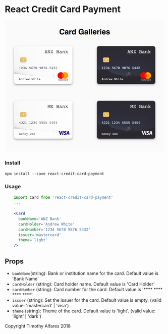React Credit Card Payment
===

![alt text](https://raw.githubusercontent.com/dotaemon99/react-credit-card-payment/master/media/demo.png)

### Install
```
npm install --save react-credit-card-payment
```

### Usage

```jsx
    import Card from 'react-credit-card-payment'
    ...

    <Card
      bankName='ANZ Bank'
      cardHolder='Andrew White'
      cardNumber='1234 5678 9876 5432'
      issuer='mastercard'
      theme='light'
    />
```

## Props

- `bankName`(string): Bank or institution name for the card. Default value is 'Bank Name' 
- `cardHolder` (string): Card holder name. Default value is 'Card Holder'
- `cardNumber` (string): Card number for the card. Default value is '**** **** **** ****'
- `issuer` (string): Set the issuer for the card. Default value is empty. (valid value: 'mastercard' | 'visa')
- `theme` (string): Theme of the card. Default value is 'light'. (valid value: 'light' | 'dark')

Copyright Timothy Alfares 2018
